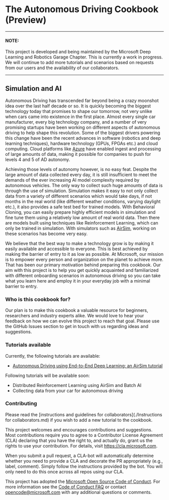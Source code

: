 # The Autonomous Driving Cookbook (Preview)



------

#### **NOTE:**

This project is developed and being maintained by the Microsoft Deep Learning and Robotics Garage Chapter. This is currently a work in progress. We will continue to add more tutorials and scenarios based on requests from our users and the availability of our collaborators.

------



## Simulation and AI

Autonomous Driving has transcended far beyond being a crazy moonshot idea over the last half decade or so. It is quickly becoming the biggest technology today that promises to shape our tomorrow, not very unlike when cars came into existence in the first place. Almost every single car manufacturer, every big technology company, and a number of very promising startups have been working on different aspects of autonomous driving to help shape this revolution. Some of the biggest drivers powering this change have been the recent advances in software (robotics and deep learning techniques), hardware technology (GPUs, FPGAs etc.) and cloud computing. Cloud platforms like [Azure](https://azure.microsoft.com) have enabled ingest and processing of large amounts of data, making it possible for companies to push for levels 4 and 5 of AD autonomy. 

Achieving those levels of autonomy however, is no easy feat. Despite the large amount of data collected every day, it is still insufficient to meet the demands of the ever increasing AI model complexity required by autonomous vehicles. The only way to collect such huge amounts of data is through the use of simulation. Simulation makes it easy to not only collect data from a variety of different scenarios which would take days, if not months in the real world (like different weather conditions, varying daylight etc.), it also provides a safe test bed for trained models. With Behavioral Cloning, you can easily prepare highly efficient models in simulation and fine tune them using a relatively low amount of real world data. Then there are models built using techniques like Reinforcement Learning, which can only be trained in simulation. With simulators such as [AirSim](https://github.com/Microsoft/AirSim), working on these scenarios has become very easy.

We believe that the best way to make a technology grow is by making it easily available and accessible to everyone. This is best achieved by making the barrier of entry to it as low as possible. At Microsoft, our mission is to empower every person and organization on the planet to achieve more. That has been our primary motivation behind preparing this cookbook. Our aim with this project is to help you get quickly acquainted and familiarized with different onboarding scenarios in autonomous driving so you can take what you learn here and employ it in your everyday job with a minimal barrier to entry.

### Who is this cookbook for?

Our plan is to make this cookbook a valuable resource for beginners, researchers and industry experts alike. We would love to hear your feedback on how we can evolve this project to reach that goal. Please use the GitHub Issues section to get in touch with us regarding ideas and suggestions.

### Tutorials available

Currently, the following tutorials are available:

- [Autonomous Driving using End-to-End Deep Learning: an AirSim tutorial](./AirSimE2EDeepLearning/)

Following tutorials will be available soon:

- Distributed Reinforcement Learning using AirSim and Batch AI
- Collecting data from your car for autonomous driving

### Contributing

Please read the [instructions and guidelines for collaborators](./Instructions for collaborators.md) if you wish to add a new tutorial to the cookbook. 

This project welcomes and encourages contributions and suggestions.  Most contributions require you to agree to a Contributor License Agreement (CLA) declaring that you have the right to, and actually do, grant us the rights to use your contribution. For details, visit https://cla.microsoft.com.

When you submit a pull request, a CLA-bot will automatically determine whether you need to provide a CLA and decorate the PR appropriately (e.g., label, comment). Simply follow the instructions provided by the bot. You will only need to do this once across all repos using our CLA.

This project has adopted the [Microsoft Open Source Code of Conduct](https://opensource.microsoft.com/codeofconduct/). For more information see the [Code of Conduct FAQ](https://opensource.microsoft.com/codeofconduct/faq/) or contact [opencode@microsoft.com](mailto:opencode@microsoft.com) with any additional questions or comments.
